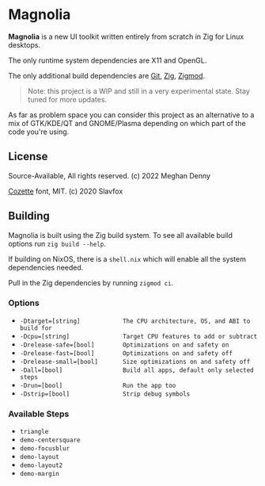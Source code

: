 # Magnolia

**Magnolia** is a new UI toolkit written entirely from scratch in Zig for Linux desktops.

The only runtime system dependencies are X11 and OpenGL.

The only additional build dependencies are [Git](https://git-scm.com/), [Zig](https://ziglang.org/), [Zigmod](https://github.com/nektro/zigmod).

> Note: this project is a WIP and still in a very experimental state. Stay tuned for more updates.

As far as problem space you can consider this project as an alternative to a mix of GTK/KDE/QT and GNOME/Plasma depending on which part of the code you're using.

## License

Source-Available, All rights reserved. (c) 2022 Meghan Denny

[Cozette](https://github.com/slavfox/Cozette) font, MIT. (c) 2020 Slavfox

## Building

Magnolia is built using the Zig build system. To see all available build options run `zig build --help`.

If building on NixOS, there is a `shell.nix` which will enable all the system dependencies needed.

Pull in the Zig dependencies by running `zigmod ci`.

### Options
- `-Dtarget=[string]            The CPU architecture, OS, and ABI to build for`
- `-Dcpu=[string]               Target CPU features to add or subtract`
- `-Drelease-safe=[bool]        Optimizations on and safety on`
- `-Drelease-fast=[bool]        Optimizations on and safety off`
- `-Drelease-small=[bool]       Size optimizations on and safety off`
- `-Dall=[bool]                 Build all apps, default only selected steps`
- `-Drun=[bool]                 Run the app too`
- `-Dstrip=[bool]               Strip debug symbols`

### Available Steps
- `triangle`
- `demo-centersquare`
- `demo-focusblur`
- `demo-layout`
- `demo-layout2`
- `demo-margin`
